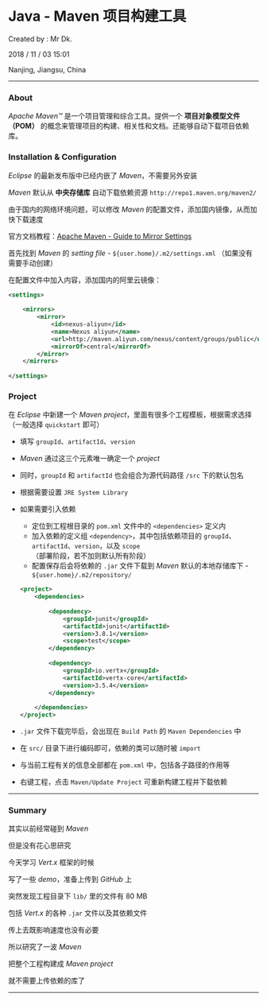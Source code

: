 # Java - Maven 项目构建工具

Created by : Mr Dk.

2018 / 11 / 03 15:01

Nanjing, Jiangsu, China

---

### About

_Apache Maven&trade;_ 是一个项目管理和综合工具。提供一个 __项目对象模型文件（POM）__ 的概念来管理项目的构建、相关性和文档。还能够自动下载项目依赖库。

### Installation & Configuration

_Eclipse_ 的最新发布版中已经内嵌了 _Maven_，不需要另外安装

_Maven_ 默认从 __中央存储库__ 自动下载依赖资源 `http://repo1.maven.org/maven2/`

由于国内的网络环境问题，可以修改 _Maven_ 的配置文件，添加国内镜像，从而加快下载速度

官方文档教程：[Apache Maven - Guide to Mirror Settings](http://maven.apache.org/guides/mini/guide-mirror-settings.html )

首先找到 _Maven_ 的 _setting file_ - `${user.home}/.m2/settings.xml` （如果没有需要手动创建）

在配置文件中加入内容，添加国内的阿里云镜像：

```xml
<settings>
    
    <mirrors>
        <mirror>  
	        <id>nexus-aliyun</id>  
	        <name>Nexus aliyun</name>  
	        <url>http://maven.aliyun.com/nexus/content/groups/public</url>    
	        <mirrorOf>central</mirrorOf>  
        </mirror> 
    </mirrors>
    
</settings>
```

### Project

在 _Eclipse_ 中新建一个 _Maven project_，里面有很多个工程模板，根据需求选择（一般选择 `quickstart` 即可）

* 填写 `groupId`、`artifactId`、`version`

* _Maven_ 通过这三个元素唯一确定一个 _project_

* 同时，`groupId` 和 `artifactId` 也会组合为源代码路径 `/src` 下的默认包名

* 根据需要设置 `JRE System Library`

* 如果需要引入依赖

  * 定位到工程根目录的 `pom.xml` 文件中的 `<dependencies>` 定义内
  * 加入依赖的定义组 `<dependency>`，其中包括依赖项目的 `groupId`、`artifactId`、`version`，以及 `scope` （部署阶段，若不加则默认所有阶段）
  * 配置保存后会将依赖的 `.jar` 文件下载到 _Maven_ 默认的本地存储库下 - `${user.home}/.m2/repository/`

  ```xml
  <project>
      <dependencies>
    
          <dependency>
              <groupId>junit</groupId>
              <artifactId>junit</artifactId>
              <version>3.8.1</version>
              <scope>test</scope>
          </dependency>
      
          <dependency>
              <groupId>io.vertx</groupId>
              <artifactId>vertx-core</artifactId>
              <version>3.5.4</version>
          </dependency>
      
      </dependencies>
  </project>
  ```

* `.jar` 文件下载完毕后，会出现在 `Build Path` 的 `Maven Dependencies` 中

* 在 `src/` 目录下进行编码即可，依赖的类可以随时被 `import`

* 与当前工程有关的信息全部都在 `pom.xml` 中，包括各子路径的作用等

* 右键工程，点击 `Maven/Update Project` 可重新构建工程并下载依赖

---

### Summary

其实以前经常碰到 _Maven_

但是没有花心思研究

今天学习 _Vert.x_ 框架的时候

写了一些 _demo_，准备上传到 _GitHub_ 上

突然发现工程目录下 `lib/` 里的文件有 80 MB

包括 _Vert.x_ 的各种 `.jar` 文件以及其依赖文件

传上去既影响速度也没有必要

所以研究了一波 _Maven_

把整个工程构建成 _Maven project_

就不需要上传依赖的库了

---

